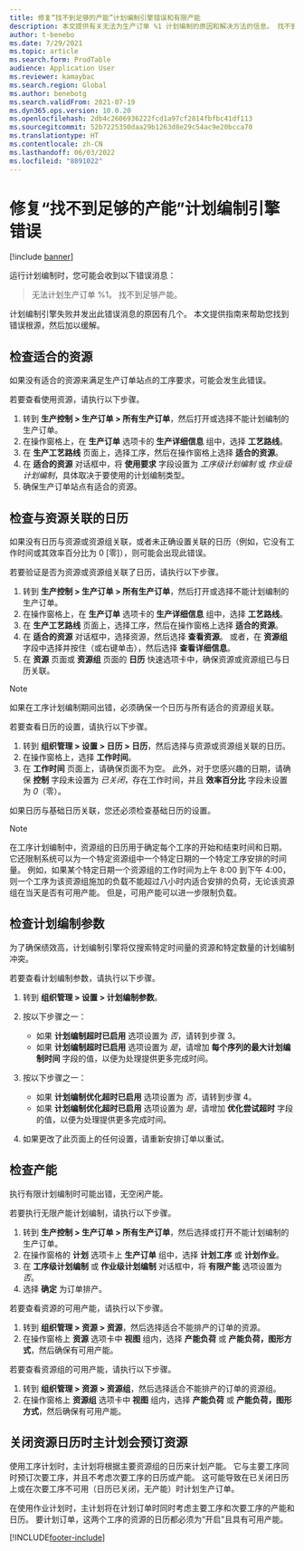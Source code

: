 ```yaml
---
title: 修复“找不到足够的产能”计划编制引擎错误和有限产能
description: 本文提供有关无法为生产订单 %1 计划编制的原因和解决方法的信息。 找不到足够的产能”计划编制引擎错误。
author: t-benebo
ms.date: 7/29/2021
ms.topic: article
ms.search.form: ProdTable
audience: Application User
ms.reviewer: kamaybac
ms.search.region: Global
ms.author: benebotg
ms.search.validFrom: 2021-07-19
ms.dyn365.ops.version: 10.0.20
ms.openlocfilehash: 2db4c2606936222fcd1a97cf2814fbfbc41df113
ms.sourcegitcommit: 52b7225350daa29b1263d8e29c54ac9e20bcca70
ms.translationtype: HT
ms.contentlocale: zh-CN
ms.lasthandoff: 06/03/2022
ms.locfileid: "8891022"
---
```

# <a name="fix-the-not-enough-capacity-could-be-found-scheduling-engine-error"></a>修复“找不到足够的产能”计划编制引擎错误

[!include [banner](../includes/banner.md)]

运行计划编制时，您可能会收到以下错误消息：

> 无法计划生产订单 %1。 找不到足够产能。

计划编制引擎失败并发出此错误消息的原因有几个。 本文提供指南来帮助您找到错误根源，然后加以缓解。

## <a name="review-the-applicable-resources"></a>检查适合的资源

如果没有适合的资源来满足生产订单站点的工序要求，可能会发生此错误。

若要查看使用资源，请执行以下步骤。

1. 转到 **生产控制 \> 生产订单 \> 所有生产订单**，然后打开或选择不能计划编制的生产订单。
1. 在操作窗格上，在 **生产订单** 选项卡的 **生产详细信息** 组中，选择 **工艺路线**。
1. 在 **生产工艺路线** 页面上，选择工序，然后在操作窗格上选择 **适合的资源**。
1. 在 **适合的资源** 对话框中，将 **使用要求** 字段设置为 *工序级计划编制* 或 *作业级计划编制*，具体取决于要使用的计划编制类型。
1. 确保生产订单站点有适合的资源。

## <a name="review-the-calendars-that-are-associated-with-resources"></a>检查与资源关联的日历

如果没有日历与资源或资源组关联，或者未正确设置关联的日历（例如，它没有工作时间或其效率百分比为 0 \[零\]），则可能会出现此错误。

若要验证是否为资源或资源组关联了日历，请执行以下步骤。

1. 转到 **生产控制 \> 生产订单 \> 所有生产订单**，然后打开或选择不能计划编制的生产订单。
1. 在操作窗格上，在 **生产订单** 选项卡的 **生产详细信息** 组中，选择 **工艺路线**。
1. 在 **生产工艺路线** 页面上，选择工序，然后在操作窗格上选择 **适合的资源**。
1. 在 **适合的资源** 对话框中，选择资源，然后选择 **查看资源**。 或者，在 **资源组** 字段中选择并按住（或右键单击），然后选择 **查看详细信息**。
1. 在 **资源** 页面或 **资源组** 页面的 **日历** 快速选项卡中，确保资源或资源组已与日历关联。

> [!NOTE]
> 如果在工序计划编制期间出错，必须确保一个日历与所有适合的资源组关联。

若要查看日历的设置，请执行以下步骤。

1. 转到 **组织管理 \> 设置 \> 日历 \> 日历**，然后选择与资源或资源组关联的日历。
1. 在操作窗格上，选择 **工作时间**。
1. 在 **工作时间** 页面上，请确保页面不为空。 此外，对于您感兴趣的日期，请确保 **控制** 字段未设置为 *已关闭*，存在工作时间，并且 **效率百分比** 字段未设置为 *0*（零）。

如果日历与基础日历关联，您还必须检查基础日历的设置。

> [!NOTE]
> 在工序计划编制中，资源组的日历用于确定每个工序的开始和结束时间和日期。 它还限制系统可以为一个特定资源组中一个特定日期的一个特定工序安排的时间量。 例如，如果某个特定日期一个资源组的工作时间为上午 8:00 到下午 4:00，则一个工序为该资源组施加的负载不能超过八小时内适合安排的负荷，无论该资源组在当天是否有可用产能。 但是，可用产能可以进一步限制负载。

## <a name="review-the-scheduling-parameters"></a>检查计划编制参数

为了确保绩效高，计划编制引擎将仅搜索特定时间量的资源和特定数量的计划编制冲突。

若要查看计划编制参数，请执行以下步骤。

1. 转到 **组织管理 \> 设置 \> 计划编制参数**。
1. 按以下步骤之一：

    - 如果 **计划编制超时已启用** 选项设置为 *否*，请转到步骤 3。
    - 如果 **计划编制超时已启用** 选项设置为 *是*，请增加 **每个序列的最大计划编制时间** 字段的值，以便为处理提供更多完成时间。

1. 按以下步骤之一：

    - 如果 **计划编制优化超时已启用** 选项设置为 *否*，请转到步骤 4。
    - 如果 **计划编制优化超时已启用** 选项设置为 *是*，请增加 **优化尝试超时** 字段的值，以便为处理提供更多完成时间。

1. 如果更改了此页面上的任何设置，请重新安排订单以重试。

## <a name="review-capacity"></a>检查产能

执行有限计划编制时可能出错，无空闲产能。

若要执行无限产能计划编制，请执行以下步骤。

1. 转到 **生产控制 \> 生产订单 \> 所有生产订单**，然后选择或打开不能计划编制的生产订单。
1. 在操作窗格的 **计划** 选项卡上 **生产订单** 组中，选择 **计划工序** 或 **计划作业**。
1. 在 **工序级计划编制** 或 **作业级计划编制** 对话框中，将 **有限产能** 选项设置为 *否*。
1. 选择 **确定** 为订单排产。

若要查看资源的可用产能，请执行以下步骤。

1. 转到 **组织管理 \> 资源 \> 资源**，然后选择适合不能排产的订单的资源。
1. 在操作窗格上 **资源** 选项卡中 **视图** 组内，选择 **产能负荷** 或 **产能负荷，图形方式**，然后确保有可用产能。

若要查看资源组的可用产能，请执行以下步骤。

1. 转到 **组织管理 \> 资源 \> 资源组**，然后选择适合不能排产的订单的资源组。
1. 在操作窗格上 **资源组** 选项卡中 **视图** 组内，选择 **产能负荷** 或 **产能负荷，图形方式**，然后确保有可用产能。

## <a name="master-planning-books-a-resource-when-the-resource-calendar-is-closed"></a>关闭资源日历时主计划会预订资源

使用工序计划时，主计划将根据主要资源组的日历来计划产能。 它与主要工序同时预订次要工序，并且不考虑次要工序的日历或产能。 这可能导致在已关闭日历上或在次要工序不可用（日历已关闭，无产能）时计划生产订单。

在使用作业计划时，主计划将在计划订单时同时考虑主要工序和次要工序的产能和日历。 要计划订单，这两个工序的资源的日历都必须为“开启”且具有可用产能。

[!INCLUDE[footer-include](../../includes/footer-banner.md)]
